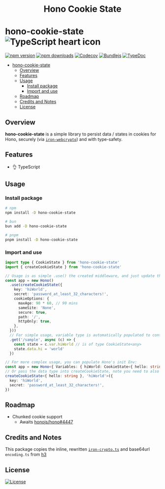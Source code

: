 <div align="center">

<h1>Hono Cookie State</h1>

</div>

# hono-cookie-state ![TypeScript heart icon](https://img.shields.io/badge/♡-%23007ACC.svg?logo=typescript&logoColor=white)

[![npm version][npm-version-src]][npm-version-href]
[![npm downloads][npm-downloads-src]][npm-downloads-href]
[![Codecov][codecov-src]][codecov-href]
[![Bundlejs][bundlejs-src]][bundlejs-href]
[![TypeDoc][TypeDoc-src]][TypeDoc-href]

* [hono-cookie-state ](#hono-cookie-state-)
  * [Overview](#overview)
  * [Features](#features)
  * [Usage](#usage)
    * [Install package](#install-package)
    * [Import and use](#import-and-use)
  * [Roadmap](#roadmap)
  * [Credits and Notes](#credits-and-notes)
  * [License](#license)

## Overview

**hono-cookie-state** is a simple library to persist data / states in cookies for Hono, securely (via [`iron-webcrypto`](https://github.com/brc-dd/iron-webcrypto)) and with type-safety.

## Features

+ 👌 TypeScript

## Usage

### Install package

```sh
# npm
npm install -D hono-cookie-state

# bun
bun add -D hono-cookie-state

# pnpm
pnpm install -D hono-cookie-state
```

### Import and use

```ts
import type { CookieState } from 'hono-cookie-state'
import { createCookieState } from 'hono-cookie-state'

// Usage is as simple .use() the created middleware, and just update the state's data, the cookie will automatically be updated when the data has changed, or is near expiration with `autoRefreshSession=true` (default)
const app = new Hono()
  .use(createCookieState({
    key: 'hiWorld',
    secret: 'password_at_least_32_characters!',
    cookieOptions: {
      maxAge: 90 * 60, // 90 mins
      sameSite: 'None',
      secure: true,
      path: '/',
      httpOnly: true,
    },
  }))
  // For simple usage, variable type is automatically populated to context chain
  .get('/sample', async (c) => {
    const state = c.var.hiWorld // is of type CookieState<any>
    state.data.hi = 'world'
  })

// For more complex usage, you can populate Hono's init Env:
const app = new Hono<{ Variables: { hiWorld: CookieState<{ hello: string }> } }>()
// Or pass the data type into createCookieState, note you need to also pass the key as the second generic, due to TS limitation:
createCookieState<{ hello: string }, 'hiWorld'>({
  key: 'hiWorld',
  secret: 'password_at_least_32_characters!',
})
```

## Roadmap

- Chunked cookie support
  - Awaits [honojs/hono#4447](https://github.com/honojs/hono/issues/4447)

## Credits and Notes

This package copies the inline, rewritten [`iron-crypto.ts`](https://github.com/brc-dd/iron-webcrypto) and base64url `encoding.ts` from [h3](https://github.com/h3js/h3)

## License

[![License][license-src]][license-href]

<!-- Badges -->

[npm-version-src]: https://img.shields.io/npm/v/hono-cookie-state?labelColor=18181B&color=F0DB4F
[npm-version-href]: https://npmjs.com/package/hono-cookie-state
[npm-downloads-src]: https://img.shields.io/npm/dm/hono-cookie-state?labelColor=18181B&color=F0DB4F
[npm-downloads-href]: https://npmjs.com/package/hono-cookie-state
[codecov-src]: https://img.shields.io/codecov/c/gh/namesmt/hono-cookie-state/main?labelColor=18181B&color=F0DB4F
[codecov-href]: https://codecov.io/gh/namesmt/hono-cookie-state
[license-src]: https://img.shields.io/github/license/namesmt/hono-cookie-state.svg?labelColor=18181B&color=F0DB4F
[license-href]: https://github.com/namesmt/hono-cookie-state/blob/main/LICENSE
[bundlejs-src]: https://img.shields.io/bundlejs/size/hono-cookie-state?labelColor=18181B&color=F0DB4F
[bundlejs-href]: https://bundlejs.com/?q=hono-cookie-state
[jsDocs-src]: https://img.shields.io/badge/Check_out-jsDocs.io---?labelColor=18181B&color=F0DB4F
[jsDocs-href]: https://www.jsdocs.io/package/hono-cookie-state
[TypeDoc-src]: https://img.shields.io/badge/Check_out-TypeDoc---?labelColor=18181B&color=F0DB4F
[TypeDoc-href]: https://namesmt.github.io/hono-cookie-state/
